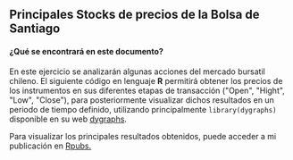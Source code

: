 ## **Principales Stocks de precios de la Bolsa de Santiago**
#### **¿Qué se encontrará en este documento?**
En este ejercicio se analizarán algunas acciones del mercado bursatil chileno. El siguiente código en lenguaje **R** permitirá obtener los precios de los instrumentos en sus diferentes etapas de transacción ("Open", "Hight", "Low", "Close"), para posteriormente visualizar dichos resultados en un periodo de tiempo definido, utilizando principalmente `library(dygraphs)` disponible en su web [dygraphs](https://rstudio.github.io/dygraphs/). 

Para visualizar los principales resultados obtenidos, puede acceder a mi publicación en [Rpubs.](https://rpubs.com/luis-fernandezt/610466)

